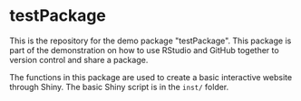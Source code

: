 # testPackage
This is the repository for the demo package "testPackage". This package is part of the demonstration on how to use RStudio and GitHub together to version control and share a package.

The functions in this package are used to create a basic interactive website through Shiny. The basic Shiny script is in the `inst/` folder.

